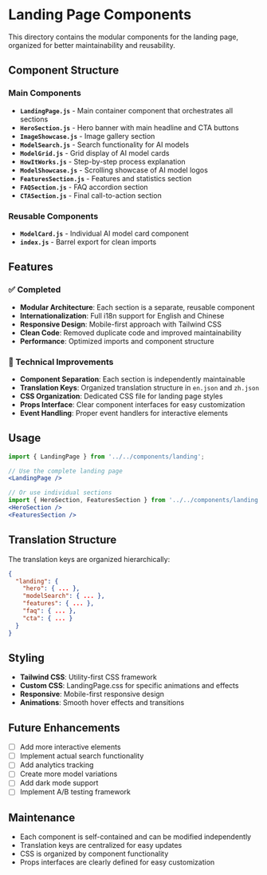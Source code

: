 # Landing Page Components

This directory contains the modular components for the landing page, organized for better maintainability and reusability.

## Component Structure

### Main Components
- **`LandingPage.js`** - Main container component that orchestrates all sections
- **`HeroSection.js`** - Hero banner with main headline and CTA buttons
- **`ImageShowcase.js`** - Image gallery section
- **`ModelSearch.js`** - Search functionality for AI models
- **`ModelGrid.js`** - Grid display of AI model cards
- **`HowItWorks.js`** - Step-by-step process explanation
- **`ModelShowcase.js`** - Scrolling showcase of AI model logos
- **`FeaturesSection.js`** - Features and statistics section
- **`FAQSection.js`** - FAQ accordion section
- **`CTASection.js`** - Final call-to-action section

### Reusable Components
- **`ModelCard.js`** - Individual AI model card component
- **`index.js`** - Barrel export for clean imports

## Features

### ✅ Completed
- **Modular Architecture**: Each section is a separate, reusable component
- **Internationalization**: Full i18n support for English and Chinese
- **Responsive Design**: Mobile-first approach with Tailwind CSS
- **Clean Code**: Removed duplicate code and improved maintainability
- **Performance**: Optimized imports and component structure

### 🔧 Technical Improvements
- **Component Separation**: Each section is independently maintainable
- **Translation Keys**: Organized translation structure in `en.json` and `zh.json`
- **CSS Organization**: Dedicated CSS file for landing page styles
- **Props Interface**: Clear component interfaces for easy customization
- **Event Handling**: Proper event handlers for interactive elements

## Usage

```jsx
import { LandingPage } from '../../components/landing';

// Use the complete landing page
<LandingPage />

// Or use individual sections
import { HeroSection, FeaturesSection } from '../../components/landing';
<HeroSection />
<FeaturesSection />
```

## Translation Structure

The translation keys are organized hierarchically:

```json
{
  "landing": {
    "hero": { ... },
    "modelSearch": { ... },
    "features": { ... },
    "faq": { ... },
    "cta": { ... }
  }
}
```

## Styling

- **Tailwind CSS**: Utility-first CSS framework
- **Custom CSS**: LandingPage.css for specific animations and effects
- **Responsive**: Mobile-first responsive design
- **Animations**: Smooth hover effects and transitions

## Future Enhancements

- [ ] Add more interactive elements
- [ ] Implement actual search functionality
- [ ] Add analytics tracking
- [ ] Create more model variations
- [ ] Add dark mode support
- [ ] Implement A/B testing framework

## Maintenance

- Each component is self-contained and can be modified independently
- Translation keys are centralized for easy updates
- CSS is organized by component functionality
- Props interfaces are clearly defined for easy customization
